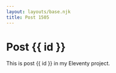 ```yaml
---
layout: layouts/base.njk
title: Post 1505
---
```


# Post {{ id }}

This is post {{ id }} in my Eleventy project.
